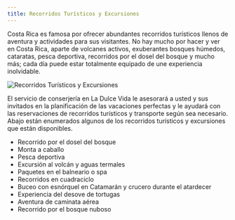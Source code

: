 ```yaml
---
title: Recorridos Turísticos y Excursiones
---
```

Costa Rica es famosa por ofrecer abundantes recorridos turísticos llenos de aventura y actividades para sus visitantes. No hay mucho por hacer y ver en Costa Rica, aparte de volcanes activos, exuberantes bosques húmedos, cataratas, pesca deportiva, recorridos por el dosel del bosque y mucho más; cada día puede estar totalmente equipado de une experiencia inolvidable.

![Recorridos Turísticos y Excursiones](/images/pages/02.jpg)

El servicio de conserjería en La Dulce Vida le asesorará a usted y sus invitados en la planificación de las vacaciones perfectas y le ayudará con las reservaciones de recorridos turísticos y transporte según sea necesario. Abajo están enumerados algunos de los recorridos turísticos y excursiones que están disponibles.

- Recorrido por el dosel del bosque
- Monta a caballo
- Pesca deportiva
- Excursión al volcán y aguas termales
- Paquetes en el balneario o spa
- Recorridos en cuadraciclo
- Buceo con esnórquel en Catamarán y crucero durante el atardecer
- Experiencia del desove de tortugas
- Aventura de caminata aérea
- Recorrido por el bosque nuboso
